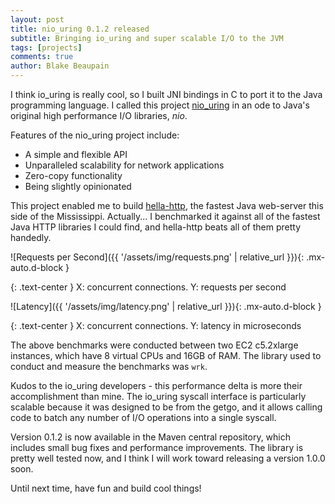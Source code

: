 ```yaml
---
layout: post
title: nio_uring 0.1.2 released
subtitle: Bringing io_uring and super scalable I/O to the JVM
tags: [projects]
comments: true
author: Blake Beaupain
---
```


I think io_uring is really cool, so I built JNI bindings in C to port it to the Java programming language. I called this project [nio_uring](https://github.com/bbeaupain/nio_uring) in an ode to Java's original high performance I/O libraries, _nio_.

Features of the nio_uring project include:

* A simple and flexible API
* Unparalleled scalability for network applications
* Zero-copy functionality
* Being slightly opinionated

This project enabled me to build [hella-http](https://github.com/bbeaupain/hella-http), the fastest Java web-server this side of the Mississippi. Actually... I benchmarked it against all of the fastest Java HTTP libraries I could find, and hella-http beats all of them pretty handedly.

![Requests per Second]({{ '/assets/img/requests.png' | relative_url }}){: .mx-auto.d-block }

{: .text-center }
X: concurrent connections. Y: requests per second

![Latency]({{ '/assets/img/latency.png' | relative_url }}){: .mx-auto.d-block }

{: .text-center }
X: concurrent connections. Y: latency in microseconds

The above benchmarks were conducted between two EC2 c5.2xlarge instances, which have 8 virtual CPUs and 16GB of RAM. The library used to conduct and measure the benchmarks was `wrk`.

Kudos to the io_uring developers - this performance delta is more their accomplishment than mine. The io_uring syscall interface is particularly scalable because it was designed to be from the getgo, and it allows calling code to batch any number of I/O operations into a single syscall.

Version 0.1.2 is now available in the Maven central repository, which includes small bug fixes and performance improvements. The library is pretty well tested now, and I think I will work toward releasing a version 1.0.0 soon.

Until next time, have fun and build cool things!
